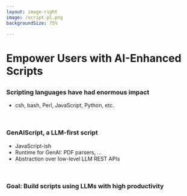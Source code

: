 ```yaml
---
layout: image-right
image: /script-pl.png
backgroundSize: 75%

---
```

# Empower Users with AI-Enhanced Scripts
##

### Scripting languages have had enormous impact
- csh, bash, Perl, JavaScript, Python, etc. 

<v-click>

&nbsp;
### GenAIScript, a LLM-first script
- JavaScript-ish
- Runtime for GenAI: PDF parsers, ...
- Abstraction over low-level LLM REST APIs

</v-click>

<v-click>

&nbsp;
### Goal: Build scripts using LLMs with high productivity

</v-click>